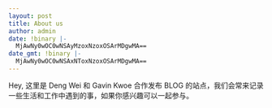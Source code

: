 ```yaml
---
layout: post
title: About us
author: admin
date: !binary |-
  MjAwNy0wOC0wNSAyMzoxNzoxOSArMDgwMA==
date_gmt: !binary |-
  MjAwNy0wOC0wNSAxNToxNzoxOSArMDgwMA==
---
```

Hey, 这里是 Deng Wei 和 Gavin Kwoe 合作发布 BLOG 的站点，我们会常来记录一些生活和工作中遇到的事，如果你感兴趣可以一起参与。
